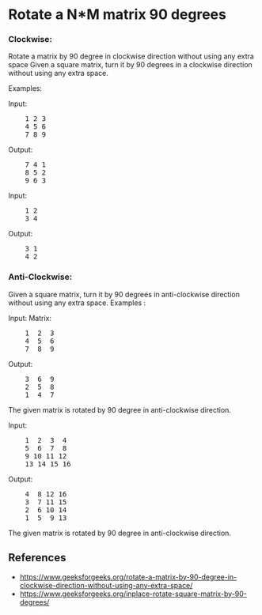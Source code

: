 # Rotate a N*M matrix 90 degrees
### Clockwise:
Rotate a matrix by 90 degree in clockwise direction without using any extra space
Given a square matrix, turn it by 90 degrees in a clockwise direction without using any extra space.

Examples:

Input:   
<pre>
    1 2 3   
    4 5 6   
    7 8 9  
</pre>
Output:   
<pre>
    7 4 1    
    8 5 2   
    9 6 3   
</pre>
Input:  
<pre>
    1 2   
    3 4   
</pre>
Output:  
<pre>
    3 1   
    4 2 
</pre>

### Anti-Clockwise:
Given a square matrix, turn it by 90 degrees in anti-clockwise direction without using any extra space.
Examples :

Input:
Matrix:
<pre>
    1  2  3
    4  5  6
    7  8  9
</pre>
Output:
<pre>
    3  6  9
    2  5  8
    1  4  7
</pre>
The given matrix is rotated by 90 degree
in anti-clockwise direction.

Input:
<pre>
    1  2  3  4
    5  6  7  8
    9 10 11 12
    13 14 15 16
</pre>
Output:
<pre>
    4  8 12 16
    3  7 11 15
    2  6 10 14
    1  5  9 13
</pre>
The given matrix is rotated by 90 degree
in anti-clockwise direction.


## References
- https://www.geeksforgeeks.org/rotate-a-matrix-by-90-degree-in-clockwise-direction-without-using-any-extra-space/
- https://www.geeksforgeeks.org/inplace-rotate-square-matrix-by-90-degrees/